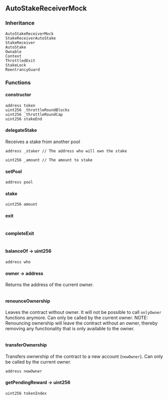 ## AutoStakeReceiverMock





### Inheritance

```
AutoStakeReceiverMock
StakeReceiverAutoStake
StakeReceiver
AutoStake
Ownable
Context
ThrottledExit
StakeLock
ReentrancyGuard
```


### Functions

#### constructor





```Solidity
address token 
uint256 _throttleRoundBlocks 
uint256 _throttleRoundCap 
uint256 stakeEnd 
```
#### delegateStake



Receives a stake from another pool


```Solidity
address _staker // The address who will own the stake

uint256 _amount // The amount to stake
```
#### setPool





```Solidity
address pool 
```
#### stake





```Solidity
uint256 amount 
```
#### exit





```Solidity
```
#### completeExit





```Solidity
```
#### balanceOf → uint256





```Solidity
address who 
```
#### owner → address



Returns the address of the current owner.

```Solidity
```
#### renounceOwnership



Leaves the contract without owner. It will not be possible to call
`onlyOwner` functions anymore. Can only be called by the current owner.
NOTE: Renouncing ownership will leave the contract without an owner,
thereby removing any functionality that is only available to the owner.

```Solidity
```
#### transferOwnership



Transfers ownership of the contract to a new account (`newOwner`).
Can only be called by the current owner.

```Solidity
address newOwner 
```
#### getPendingReward → uint256





```Solidity
uint256 tokenIndex 
```


